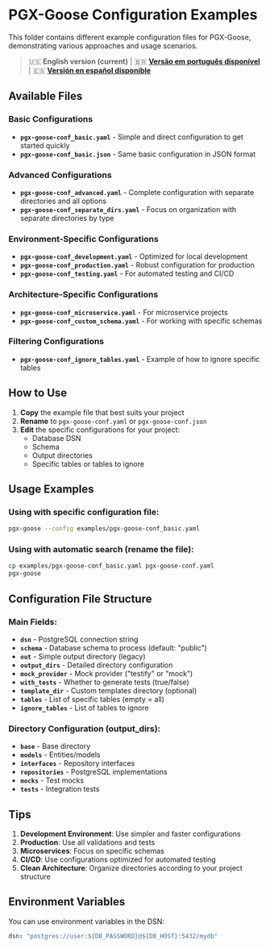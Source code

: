 # PGX-Goose Configuration Examples

This folder contains different example configuration files for PGX-Goose, demonstrating various approaches and usage scenarios.

> 🇺🇸 **English version (current)** | 🇧🇷 **[Versão em português disponível](README-pt-br.md)** | 🇪🇸 **[Versión en español disponible](README-es.md)**

## Available Files

### Basic Configurations
- **`pgx-goose-conf_basic.yaml`** - Simple and direct configuration to get started quickly
- **`pgx-goose-conf_basic.json`** - Same basic configuration in JSON format

### Advanced Configurations
- **`pgx-goose-conf_advanced.yaml`** - Complete configuration with separate directories and all options
- **`pgx-goose-conf_separate_dirs.yaml`** - Focus on organization with separate directories by type

### Environment-Specific Configurations
- **`pgx-goose-conf_development.yaml`** - Optimized for local development
- **`pgx-goose-conf_production.yaml`** - Robust configuration for production
- **`pgx-goose-conf_testing.yaml`** - For automated testing and CI/CD

### Architecture-Specific Configurations
- **`pgx-goose-conf_microservice.yaml`** - For microservice projects
- **`pgx-goose-conf_custom_schema.yaml`** - For working with specific schemas

### Filtering Configurations
- **`pgx-goose-conf_ignore_tables.yaml`** - Example of how to ignore specific tables

## How to Use

1. **Copy** the example file that best suits your project
2. **Rename** to `pgx-goose-conf.yaml` or `pgx-goose-conf.json`
3. **Edit** the specific configurations for your project:
   - Database DSN
   - Schema
   - Output directories
   - Specific tables or tables to ignore

## Usage Examples

### Using with specific configuration file:
```bash
pgx-goose --config examples/pgx-goose-conf_basic.yaml
```

### Using with automatic search (rename the file):
```bash
cp examples/pgx-goose-conf_basic.yaml pgx-goose-conf.yaml
pgx-goose
```

## Configuration File Structure

### Main Fields:
- **`dsn`** - PostgreSQL connection string
- **`schema`** - Database schema to process (default: "public")
- **`out`** - Simple output directory (legacy)
- **`output_dirs`** - Detailed directory configuration
- **`mock_provider`** - Mock provider ("testify" or "mock")
- **`with_tests`** - Whether to generate tests (true/false)
- **`template_dir`** - Custom templates directory (optional)
- **`tables`** - List of specific tables (empty = all)
- **`ignore_tables`** - List of tables to ignore

### Directory Configuration (output_dirs):
- **`base`** - Base directory
- **`models`** - Entities/models
- **`interfaces`** - Repository interfaces
- **`repositories`** - PostgreSQL implementations
- **`mocks`** - Test mocks
- **`tests`** - Integration tests

## Tips

1. **Development Environment**: Use simpler and faster configurations
2. **Production**: Use all validations and tests
3. **Microservices**: Focus on specific schemas
4. **CI/CD**: Use configurations optimized for automated testing
5. **Clean Architecture**: Organize directories according to your project structure

## Environment Variables

You can use environment variables in the DSN:
```yaml
dsn: "postgres://user:${DB_PASSWORD}@${DB_HOST}:5432/mydb"
```

